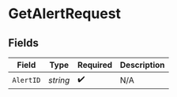 # GetAlertRequest


## Fields

| Field              | Type               | Required           | Description        |
| ------------------ | ------------------ | ------------------ | ------------------ |
| `AlertID`          | *string*           | :heavy_check_mark: | N/A                |
